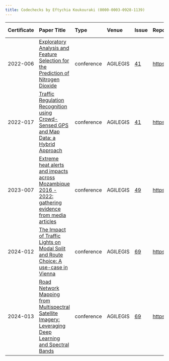 ```yaml
---
title: Codechecks by Eftychia Koukouraki (0000-0003-0928-1139)
---
```



|Certificate |Paper Title                                                                                            |Type       |Venue    |Issue |Report                                |Check date |
|:-------|:---------------------------------------------|:------------------|:------------------|:---|:--------------------------|:------------------|
|2022-006    |[Exploratory Analysis and Feature Selection for the Prediction of Nitrogen Dioxide](https://doi.org/10.5194/agile-giss-3-6-2022)|conference |AGILEGIS |[41](https://github.com/codecheckers/register/issues/41)|https://doi.org/10.17605/osf.io/W7VPH |2022-07-09 |
|2022-017    |[Traffic Regulation Recognition using Crowd-Sensed GPS and Map Data: a Hybrid Approach](https://doi.org/10.5194/agile-giss-3-22-2022)|conference |AGILEGIS |[41](https://github.com/codecheckers/register/issues/41)|https://doi.org/10.17605/osf.io/wncsm |2022-07-09 |
|2023-007    |[Extreme heat alerts and impacts across Mozambique 2016 - 2022: gathering evidence from media articles](https://doi.org/10.5194/agile-giss-4-11-2023)|conference |AGILEGIS |[49](https://github.com/codecheckers/register/issues/49)|https://doi.org/10.17605/osf.io/eu8kw |2023-06-13 |
|2024-012    |[The Impact of Traffic Lights on Modal Split and Route Choice: A use-case in Vienna](https://doi.org/10.5194/agile-giss-5-4-2024)|conference |AGILEGIS |[69](https://github.com/codecheckers/register/issues/69)|https://doi.org/10.17605/osf.io/W42AD |2024-05-30 |
|2024-013    |[Road Network Mapping from Multispectral Satellite Imagery: Leveraging Deep Learning and Spectral Bands](https://doi.org/10.5194/agile-giss-5-6-2024)|conference |AGILEGIS |[69](https://github.com/codecheckers/register/issues/69)|https://doi.org/10.17605/osf.io/TXGZV |2024-05-31 |
